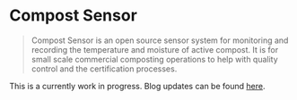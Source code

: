 # Compost Sensor

> Compost Sensor is an open source sensor system for monitoring and recording the temperature and moisture of active compost. It is for small scale commercial composting operations to help with quality control and the certification processes.

This is a currently work in progress. Blog updates can be found [here](http://www.kinasmith.com/itp/spring2015/thesis/).
